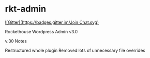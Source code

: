 rkt-admin
=========

[![Gitter](https://badges.gitter.im/Join Chat.svg)](https://gitter.im/rockethouse/rkt-admin?utm_source=badge&utm_medium=badge&utm_campaign=pr-badge&utm_content=badge)

Rockethouse Wordpress Admin v3.0

v.30 Notes

Restructured whole plugin
Removed lots of unnecessary file overrides
